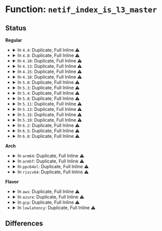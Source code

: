 # Function: <code>netif_index_is_l3_master</code>

## Status
<b>Regular</b>
<ul>
<li>
<details>
<summary>In <code>4.4</code>: Duplicate, Full Inline ⚠️</summary>

**Collision:** Static Duplication

**Inline:** Full

**Transformation:** False

**Instances:**

```
In net/ipv4/route.c (ffffffff81756a2e)
Location: include/net/l3mdev.h:96
Inline: True
Inline callers:
  - net/ipv4/route.c:__ip_route_output_key_hash
  - net/ipv4/route.c:inet_rtm_getroute
```
```
In net/ipv4/ip_output.c (ffffffff8175f69b)
Location: include/net/l3mdev.h:96
Inline: True
Inline callers:
  - net/ipv4/ip_output.c:ip_send_unicast_reply
```
```
In net/ipv6/route.c (ffffffff817d8cd4)
Location: include/net/l3mdev.h:96
Inline: True
Inline callers:
  - net/ipv6/route.c:inet6_rtm_getroute
```
</details>
</li>
<li>
<details>
<summary>In <code>4.8</code>: Duplicate, Full Inline ⚠️</summary>

**Collision:** Static Duplication

**Inline:** Full

**Transformation:** False

**Instances:**

```
In net/ipv4/route.c (ffffffff817c3601)
Location: include/net/l3mdev.h:149
Inline: True
Inline callers:
  - net/ipv4/route.c:inet_rtm_getroute
  - net/ipv4/route.c:__ip_route_output_key_hash
```
```
In net/ipv4/ip_output.c (ffffffff817cb93b)
Location: include/net/l3mdev.h:149
Inline: True
Inline callers:
  - net/ipv4/ip_output.c:ip_send_unicast_reply
```
```
In net/ipv6/route.c (ffffffff8184271a)
Location: include/net/l3mdev.h:149
Inline: True
Inline callers:
  - net/ipv6/route.c:inet6_rtm_getroute
```
```
In net/ipv6/tcp_ipv6.c (ffffffff8185da73)
Location: include/net/l3mdev.h:149
Inline: True
Inline callers:
  - net/ipv6/tcp_ipv6.c:tcp_v6_send_response
```
</details>
</li>
<li>
<details>
<summary>In <code>4.10</code>: Duplicate, Full Inline ⚠️</summary>

**Collision:** Static Duplication

**Inline:** Full

**Transformation:** False

**Instances:**

```
In net/ipv4/route.c (ffffffff817f1362)
Location: include/net/l3mdev.h:117
Inline: True
Inline callers:
  - net/ipv4/route.c:__ip_route_output_key_hash
```
```
In net/ipv4/ip_output.c (ffffffff817fb59d)
Location: include/net/l3mdev.h:117
Inline: True
Inline callers:
  - net/ipv4/ip_output.c:ip_send_unicast_reply
```
```
In net/ipv6/tcp_ipv6.c (ffffffff8188fad6)
Location: include/net/l3mdev.h:117
Inline: True
Inline callers:
  - net/ipv6/tcp_ipv6.c:tcp_v6_send_response
```
</details>
</li>
<li>
<details>
<summary>In <code>4.13</code>: Duplicate, Full Inline ⚠️</summary>

**Collision:** Static Duplication

**Inline:** Full

**Transformation:** False

**Instances:**

```
In net/ipv4/route.c (ffffffff818127a4)
Location: include/net/l3mdev.h:117
Inline: True
Inline callers:
  - net/ipv4/route.c:ip_route_output_key_hash_rcu
```
```
In net/ipv4/ip_output.c (ffffffff8181b96f)
Location: include/net/l3mdev.h:117
Inline: True
Inline callers:
  - net/ipv4/ip_output.c:ip_send_unicast_reply
```
```
In net/ipv6/tcp_ipv6.c (ffffffff818b6178)
Location: include/net/l3mdev.h:117
Inline: True
Inline callers:
  - net/ipv6/tcp_ipv6.c:tcp_v6_send_response
```
</details>
</li>
<li>
<details>
<summary>In <code>4.15</code>: Duplicate, Full Inline ⚠️</summary>

**Collision:** Static Duplication

**Inline:** Full

**Transformation:** False

**Instances:**

```
In net/ipv4/route.c (ffffffff81891dc4)
Location: include/net/l3mdev.h:117
Inline: True
Inline callers:
  - net/ipv4/route.c:ip_route_output_key_hash_rcu
```
```
In net/ipv4/ip_output.c (ffffffff8189a8a8)
Location: include/net/l3mdev.h:117
Inline: True
Inline callers:
  - net/ipv4/ip_output.c:ip_send_unicast_reply
```
```
In net/ipv6/tcp_ipv6.c (ffffffff81938efe)
Location: include/net/l3mdev.h:117
Inline: True
Inline callers:
  - net/ipv6/tcp_ipv6.c:tcp_v6_send_response
```
</details>
</li>
<li>
<details>
<summary>In <code>4.18</code>: Duplicate, Full Inline ⚠️</summary>

**Collision:** Static Duplication

**Inline:** Full

**Transformation:** False

**Instances:**

```
In net/ipv4/route.c (ffffffff818e5cfd)
Location: include/net/l3mdev.h:117
Inline: True
Inline callers:
  - net/ipv4/route.c:ip_route_output_key_hash_rcu
```
```
In net/ipv4/ip_output.c (ffffffff818eed71)
Location: include/net/l3mdev.h:117
Inline: True
Inline callers:
  - net/ipv4/ip_output.c:ip_send_unicast_reply
```
```
In net/ipv6/tcp_ipv6.c (ffffffff81992767)
Location: include/net/l3mdev.h:117
Inline: True
Inline callers:
  - net/ipv6/tcp_ipv6.c:tcp_v6_send_response
```
</details>
</li>
<li>
<details>
<summary>In <code>5.0</code>: Duplicate, Full Inline ⚠️</summary>

**Collision:** Static Duplication

**Inline:** Full

**Transformation:** False

**Instances:**

```
In net/ipv4/route.c (ffffffff81912c0f)
Location: include/net/l3mdev.h:128
Inline: True
Inline callers:
  - net/ipv4/route.c:ip_route_output_key_hash_rcu
```
```
In net/ipv4/ip_output.c (ffffffff8191c560)
Location: include/net/l3mdev.h:128
Inline: True
Inline callers:
  - net/ipv4/ip_output.c:ip_send_unicast_reply
```
```
In net/ipv4/datagram.c (ffffffff81946b6b)
Location: include/net/l3mdev.h:128
Inline: True
Inline callers:
  - net/ipv4/datagram.c:__ip4_datagram_connect
```
```
In net/ipv4/raw.c (ffffffff81948337)
Location: include/net/l3mdev.h:128
Inline: True
Inline callers:
  - net/ipv4/raw.c:raw_sendmsg
```
```
In net/ipv4/udp.c (ffffffff8194a7b2)
Location: include/net/l3mdev.h:128
Inline: True
Inline callers:
  - net/ipv4/udp.c:udp_sendmsg
```
```
In net/ipv4/ping.c (ffffffff8196a39c)
Location: include/net/l3mdev.h:128
Inline: True
Inline callers:
  - net/ipv4/ping.c:ping_v4_sendmsg
```
```
In net/ipv6/tcp_ipv6.c (ffffffff819c8ea1)
Location: include/net/l3mdev.h:128
Inline: True
Inline callers:
  - net/ipv6/tcp_ipv6.c:tcp_v6_send_response
```
</details>
</li>
<li>
<details>
<summary>In <code>5.3</code>: Duplicate, Full Inline ⚠️</summary>

**Collision:** Static Duplication

**Inline:** Full

**Transformation:** False

**Instances:**

```
In net/ipv4/route.c (ffffffff8197535a)
Location: include/net/l3mdev.h:124
Inline: True
Inline callers:
  - net/ipv4/route.c:ip_route_output_key_hash_rcu
```
```
In net/ipv4/ip_output.c (ffffffff8197eac9)
Location: include/net/l3mdev.h:124
Inline: True
Inline callers:
  - net/ipv4/ip_output.c:ip_send_unicast_reply
```
```
In net/ipv4/datagram.c (ffffffff819ab1ba)
Location: include/net/l3mdev.h:124
Inline: True
Inline callers:
  - net/ipv4/datagram.c:__ip4_datagram_connect
```
```
In net/ipv4/raw.c (ffffffff819acdc1)
Location: include/net/l3mdev.h:124
Inline: True
Inline callers:
  - net/ipv4/raw.c:raw_sendmsg
```
```
In net/ipv4/udp.c (ffffffff819aee72)
Location: include/net/l3mdev.h:124
Inline: True
Inline callers:
  - net/ipv4/udp.c:udp_sendmsg
```
```
In net/ipv4/ping.c (ffffffff819d1040)
Location: include/net/l3mdev.h:124
Inline: True
Inline callers:
  - net/ipv4/ping.c:ping_v4_sendmsg
```
```
In net/ipv6/tcp_ipv6.c (ffffffff81a37a01)
Location: include/net/l3mdev.h:124
Inline: True
Inline callers:
  - net/ipv6/tcp_ipv6.c:tcp_v6_send_response
```
</details>
</li>
<li>
<details>
<summary>In <code>5.4</code>: Duplicate, Full Inline ⚠️</summary>

**Collision:** Static Duplication

**Inline:** Full

**Transformation:** False

**Instances:**

```
In net/ipv4/route.c (ffffffff819abd91)
Location: include/net/l3mdev.h:124
Inline: True
Inline callers:
  - net/ipv4/route.c:ip_route_output_key_hash_rcu
```
```
In net/ipv4/ip_output.c (ffffffff819b545b)
Location: include/net/l3mdev.h:124
Inline: True
Inline callers:
  - net/ipv4/ip_output.c:ip_send_unicast_reply
```
```
In net/ipv4/datagram.c (ffffffff819e1e88)
Location: include/net/l3mdev.h:124
Inline: True
Inline callers:
  - net/ipv4/datagram.c:__ip4_datagram_connect
```
```
In net/ipv4/raw.c (ffffffff819e3975)
Location: include/net/l3mdev.h:124
Inline: True
Inline callers:
  - net/ipv4/raw.c:raw_sendmsg
```
```
In net/ipv4/udp.c (ffffffff819e5b8c)
Location: include/net/l3mdev.h:124
Inline: True
Inline callers:
  - net/ipv4/udp.c:udp_sendmsg
```
```
In net/ipv4/ping.c (ffffffff81a07b9a)
Location: include/net/l3mdev.h:124
Inline: True
Inline callers:
  - net/ipv4/ping.c:ping_v4_sendmsg
```
```
In net/ipv6/tcp_ipv6.c (ffffffff81a6e539)
Location: include/net/l3mdev.h:124
Inline: True
Inline callers:
  - net/ipv6/tcp_ipv6.c:tcp_v6_send_response
```
</details>
</li>
<li>
<details>
<summary>In <code>5.8</code>: Duplicate, Full Inline ⚠️</summary>

**Collision:** Static Duplication

**Inline:** Full

**Transformation:** False

**Instances:**

```
In net/ipv4/route.c (ffffffff81a95df2)
Location: include/net/l3mdev.h:124
Inline: True
Inline callers:
  - net/ipv4/route.c:ip_route_output_key_hash_rcu
```
```
In net/ipv4/ip_output.c (ffffffff81a9f6b2)
Location: include/net/l3mdev.h:124
Inline: True
Inline callers:
  - net/ipv4/ip_output.c:ip_send_unicast_reply
```
```
In net/ipv4/datagram.c (ffffffff81acf720)
Location: include/net/l3mdev.h:124
Inline: True
Inline callers:
  - net/ipv4/datagram.c:__ip4_datagram_connect
```
```
In net/ipv4/raw.c (ffffffff81ad119a)
Location: include/net/l3mdev.h:124
Inline: True
Inline callers:
  - net/ipv4/raw.c:raw_sendmsg
```
```
In net/ipv4/udp.c (ffffffff81ad5940)
Location: include/net/l3mdev.h:124
Inline: True
Inline callers:
  - net/ipv4/udp.c:udp_sendmsg
```
```
In net/ipv4/ping.c (ffffffff81af73e4)
Location: include/net/l3mdev.h:124
Inline: True
Inline callers:
  - net/ipv4/ping.c:ping_v4_sendmsg
```
```
In net/ipv6/tcp_ipv6.c (ffffffff81b6818a)
Location: include/net/l3mdev.h:124
Inline: True
Inline callers:
  - net/ipv6/tcp_ipv6.c:tcp_v6_send_response
```
</details>
</li>
<li>
<details>
<summary>In <code>5.11</code>: Duplicate, Full Inline ⚠️</summary>

**Collision:** Static Duplication

**Inline:** Full

**Transformation:** False

**Instances:**

```
In net/ipv4/route.c (ffffffff81a9fe1e)
Location: include/net/l3mdev.h:143
Inline: True
Inline callers:
  - net/ipv4/route.c:ip_route_output_key_hash_rcu
```
```
In net/ipv4/ip_output.c (ffffffff81aa95f6)
Location: include/net/l3mdev.h:143
Inline: True
Inline callers:
  - net/ipv4/ip_output.c:ip_send_unicast_reply
```
```
In net/ipv4/datagram.c (ffffffff81adb729)
Location: include/net/l3mdev.h:143
Inline: True
Inline callers:
  - net/ipv4/datagram.c:__ip4_datagram_connect
```
```
In net/ipv4/raw.c (ffffffff81add0fd)
Location: include/net/l3mdev.h:143
Inline: True
Inline callers:
  - net/ipv4/raw.c:raw_sendmsg
```
```
In net/ipv4/udp.c (ffffffff81ae1ecf)
Location: include/net/l3mdev.h:143
Inline: True
Inline callers:
  - net/ipv4/udp.c:udp_sendmsg
```
```
In net/ipv4/ping.c (ffffffff81b04284)
Location: include/net/l3mdev.h:143
Inline: True
Inline callers:
  - net/ipv4/ping.c:ping_v4_sendmsg
```
```
In net/ipv6/tcp_ipv6.c (ffffffff81b769b0)
Location: include/net/l3mdev.h:143
Inline: True
Inline callers:
  - net/ipv6/tcp_ipv6.c:tcp_v6_send_response
```
</details>
</li>
<li>
<details>
<summary>In <code>5.13</code>: Duplicate, Full Inline ⚠️</summary>

**Collision:** Static Duplication

**Inline:** Full

**Transformation:** False

**Instances:**

```
In net/ipv4/route.c (ffffffff81a8ad5e)
Location: include/net/l3mdev.h:143
Inline: True
Inline callers:
  - net/ipv4/route.c:ip_route_output_key_hash_rcu
```
```
In net/ipv4/ip_output.c (ffffffff81a947c9)
Location: include/net/l3mdev.h:143
Inline: True
Inline callers:
  - net/ipv4/ip_output.c:ip_send_unicast_reply
```
```
In net/ipv4/datagram.c (ffffffff81ac6795)
Location: include/net/l3mdev.h:143
Inline: True
Inline callers:
  - net/ipv4/datagram.c:__ip4_datagram_connect
```
```
In net/ipv4/raw.c (ffffffff81ac816c)
Location: include/net/l3mdev.h:143
Inline: True
Inline callers:
  - net/ipv4/raw.c:raw_sendmsg
```
```
In net/ipv4/udp.c (ffffffff81acbba9)
Location: include/net/l3mdev.h:143
Inline: True
Inline callers:
  - net/ipv4/udp.c:udp_sendmsg
```
```
In net/ipv4/ping.c (ffffffff81aeff16)
Location: include/net/l3mdev.h:143
Inline: True
Inline callers:
  - net/ipv4/ping.c:ping_v4_sendmsg
```
```
In net/ipv6/tcp_ipv6.c (ffffffff81b6532f)
Location: include/net/l3mdev.h:143
Inline: True
Inline callers:
  - net/ipv6/tcp_ipv6.c:tcp_v6_send_response
```
</details>
</li>
<li>
<details>
<summary>In <code>5.15</code>: Duplicate, Full Inline ⚠️</summary>

**Collision:** Static Duplication

**Inline:** Full

**Transformation:** False

**Instances:**

```
In net/ipv4/route.c (ffffffff81b45c7d)
Location: include/net/l3mdev.h:143
Inline: True
Inline callers:
  - net/ipv4/route.c:ip_route_output_key_hash_rcu
```
```
In net/ipv4/ip_output.c (ffffffff81b4fc49)
Location: include/net/l3mdev.h:143
Inline: True
Inline callers:
  - net/ipv4/ip_output.c:ip_send_unicast_reply
```
```
In net/ipv4/datagram.c (ffffffff81b84fa5)
Location: include/net/l3mdev.h:143
Inline: True
Inline callers:
  - net/ipv4/datagram.c:__ip4_datagram_connect
```
```
In net/ipv4/raw.c (ffffffff81b869da)
Location: include/net/l3mdev.h:143
Inline: True
Inline callers:
  - net/ipv4/raw.c:raw_sendmsg
```
```
In net/ipv4/udp.c (ffffffff81b8a439)
Location: include/net/l3mdev.h:143
Inline: True
Inline callers:
  - net/ipv4/udp.c:udp_sendmsg
```
```
In net/ipv4/ping.c (ffffffff81baff26)
Location: include/net/l3mdev.h:143
Inline: True
Inline callers:
  - net/ipv4/ping.c:ping_v4_sendmsg
```
```
In net/ipv6/tcp_ipv6.c (ffffffff81c2d5b0)
Location: include/net/l3mdev.h:143
Inline: True
Inline callers:
  - net/ipv6/tcp_ipv6.c:tcp_v6_send_response
```
</details>
</li>
<li>
<details>
<summary>In <code>5.19</code>: Duplicate, Full Inline ⚠️</summary>

**Collision:** Static Duplication

**Inline:** Full

**Transformation:** False

**Instances:**

```
In net/ipv4/ip_output.c (ffffffff81cdd6f2)
Location: include/net/l3mdev.h:143
Inline: True
Inline callers:
  - net/ipv4/ip_output.c:ip_send_unicast_reply
```
```
In net/ipv4/datagram.c (ffffffff81d15821)
Location: include/net/l3mdev.h:143
Inline: True
Inline callers:
  - net/ipv4/datagram.c:__ip4_datagram_connect
```
```
In net/ipv4/raw.c (ffffffff81d175cb)
Location: include/net/l3mdev.h:143
Inline: True
Inline callers:
  - net/ipv4/raw.c:raw_sendmsg
```
```
In net/ipv4/udp.c (ffffffff81d1dd31)
Location: include/net/l3mdev.h:143
Inline: True
Inline callers:
  - net/ipv4/udp.c:udp_sendmsg
```
```
In net/ipv4/ping.c (ffffffff81d4350a)
Location: include/net/l3mdev.h:143
Inline: True
Inline callers:
  - net/ipv4/ping.c:ping_v4_sendmsg
```
```
In net/ipv6/tcp_ipv6.c (ffffffff81dcac0d)
Location: include/net/l3mdev.h:143
Inline: True
Inline callers:
  - net/ipv6/tcp_ipv6.c:tcp_v6_send_response
```
</details>
</li>
<li>
<details>
<summary>In <code>6.2</code>: Duplicate, Full Inline ⚠️</summary>

**Collision:** Static Duplication

**Inline:** Full

**Transformation:** False

**Instances:**

```
In net/ipv4/ip_output.c (ffffffff81e9e1b2)
Location: include/net/l3mdev.h:143
Inline: True
Inline callers:
  - net/ipv4/ip_output.c:ip_send_unicast_reply
```
```
In net/ipv4/datagram.c (ffffffff81edba29)
Location: include/net/l3mdev.h:143
Inline: True
Inline callers:
  - net/ipv4/datagram.c:__ip4_datagram_connect
```
```
In net/ipv4/raw.c (ffffffff81edde01)
Location: include/net/l3mdev.h:143
Inline: True
Inline callers:
  - net/ipv4/raw.c:raw_sendmsg
```
```
In net/ipv4/udp.c (ffffffff81ee4dca)
Location: include/net/l3mdev.h:143
Inline: True
Inline callers:
  - net/ipv4/udp.c:udp_sendmsg
```
```
In net/ipv4/ping.c (ffffffff81f0c4f6)
Location: include/net/l3mdev.h:143
Inline: True
Inline callers:
  - net/ipv4/ping.c:ping_v4_sendmsg
```
```
In net/ipv6/tcp_ipv6.c (ffffffff81f9bc1e)
Location: include/net/l3mdev.h:143
Inline: True
Inline callers:
  - net/ipv6/tcp_ipv6.c:tcp_v6_send_response
```
</details>
</li>
<li>
<details>
<summary>In <code>6.5</code>: Duplicate, Full Inline ⚠️</summary>

**Collision:** Static Duplication

**Inline:** Full

**Transformation:** False

**Instances:**

```
In net/ipv4/ip_output.c (ffffffff81efc98f)
Location: include/net/l3mdev.h:143
Inline: True
Inline callers:
  - net/ipv4/ip_output.c:ip_send_unicast_reply
```
```
In net/ipv4/datagram.c (ffffffff81f3aaee)
Location: include/net/l3mdev.h:143
Inline: True
Inline callers:
  - net/ipv4/datagram.c:__ip4_datagram_connect
```
```
In net/ipv4/raw.c (ffffffff81f3d0a5)
Location: include/net/l3mdev.h:143
Inline: True
Inline callers:
  - net/ipv4/raw.c:raw_sendmsg
```
```
In net/ipv4/udp.c (ffffffff81f4484d)
Location: include/net/l3mdev.h:143
Inline: True
Inline callers:
  - net/ipv4/udp.c:udp_sendmsg
```
```
In net/ipv4/ping.c (ffffffff81f6c183)
Location: include/net/l3mdev.h:143
Inline: True
Inline callers:
  - net/ipv4/ping.c:ping_v4_sendmsg
```
```
In net/ipv6/tcp_ipv6.c (ffffffff81ffbf52)
Location: include/net/l3mdev.h:143
Inline: True
Inline callers:
  - net/ipv6/tcp_ipv6.c:tcp_v6_send_response
```
</details>
</li>
<li>
<details>
<summary>In <code>6.8</code>: Duplicate, Full Inline ⚠️</summary>

**Collision:** Static Duplication

**Inline:** Full

**Transformation:** False

**Instances:**

```
In net/ipv4/ip_output.c (ffffffff81fc08cf)
Location: include/net/l3mdev.h:143
Inline: True
Inline callers:
  - net/ipv4/ip_output.c:ip_send_unicast_reply
```
```
In net/ipv4/datagram.c (ffffffff82000be4)
Location: include/net/l3mdev.h:143
Inline: True
Inline callers:
  - net/ipv4/datagram.c:__ip4_datagram_connect
```
```
In net/ipv4/raw.c (ffffffff82003205)
Location: include/net/l3mdev.h:143
Inline: True
Inline callers:
  - net/ipv4/raw.c:raw_sendmsg
```
```
In net/ipv4/udp.c (ffffffff8200a84a)
Location: include/net/l3mdev.h:143
Inline: True
Inline callers:
  - net/ipv4/udp.c:udp_sendmsg
```
```
In net/ipv4/ping.c (ffffffff82032753)
Location: include/net/l3mdev.h:143
Inline: True
Inline callers:
  - net/ipv4/ping.c:ping_v4_sendmsg
```
```
In net/ipv6/tcp_ipv6.c (ffffffff820ca825)
Location: include/net/l3mdev.h:143
Inline: True
Inline callers:
  - net/ipv6/tcp_ipv6.c:tcp_v6_send_response
```
</details>
</li>
</ul>
<b>Arch</b>
<ul>
<li>
<details>
<summary>In <code>arm64</code>: Duplicate, Full Inline ⚠️</summary>

**Collision:** Static Duplication

**Inline:** Full

**Transformation:** False

**Instances:**

```
In net/ipv4/route.c (ffff800010c5bea8)
Location: include/net/l3mdev.h:124
Inline: True
Inline callers:
  - net/ipv4/route.c:ip_route_output_key_hash_rcu
```
```
In net/ipv4/ip_output.c (ffff800010c65b64)
Location: include/net/l3mdev.h:124
Inline: True
Inline callers:
  - net/ipv4/ip_output.c:ip_send_unicast_reply
```
```
In net/ipv4/datagram.c (ffff800010c96004)
Location: include/net/l3mdev.h:124
Inline: True
Inline callers:
  - net/ipv4/datagram.c:__ip4_datagram_connect
```
```
In net/ipv4/raw.c (ffff800010c983b4)
Location: include/net/l3mdev.h:124
Inline: True
Inline callers:
  - net/ipv4/raw.c:raw_sendmsg
```
```
In net/ipv4/udp.c (ffff800010c9e4c0)
Location: include/net/l3mdev.h:124
Inline: True
Inline callers:
  - net/ipv4/udp.c:udp_sendmsg
```
```
In net/ipv4/ping.c (ffff800010cc09dc)
Location: include/net/l3mdev.h:124
Inline: True
Inline callers:
  - net/ipv4/ping.c:ping_v4_sendmsg
```
```
In net/ipv6/tcp_ipv6.c (ffff800010d37e40)
Location: include/net/l3mdev.h:124
Inline: True
Inline callers:
  - net/ipv6/tcp_ipv6.c:tcp_v6_send_response
```
</details>
</li>
<li>
<details>
<summary>In <code>armhf</code>: Duplicate, Full Inline ⚠️</summary>

**Collision:** Static Duplication

**Inline:** Full

**Transformation:** False

**Instances:**

```
In net/ipv4/route.c (c0d6b550)
Location: include/net/l3mdev.h:124
Inline: True
Inline callers:
  - net/ipv4/route.c:ip_route_output_key_hash_rcu
```
```
In net/ipv4/ip_output.c (c0d757e0)
Location: include/net/l3mdev.h:124
Inline: True
Inline callers:
  - net/ipv4/ip_output.c:ip_send_unicast_reply
```
```
In net/ipv4/datagram.c (c0da47d0)
Location: include/net/l3mdev.h:124
Inline: True
Inline callers:
  - net/ipv4/datagram.c:__ip4_datagram_connect
```
```
In net/ipv4/raw.c (c0da627c)
Location: include/net/l3mdev.h:124
Inline: True
Inline callers:
  - net/ipv4/raw.c:raw_sendmsg
```
```
In net/ipv4/udp.c (c0da929c)
Location: include/net/l3mdev.h:124
Inline: True
Inline callers:
  - net/ipv4/udp.c:udp_sendmsg
```
```
In net/ipv4/ping.c (c0dccc9c)
Location: include/net/l3mdev.h:124
Inline: True
Inline callers:
  - net/ipv4/ping.c:ping_v4_sendmsg
```
```
In net/ipv6/tcp_ipv6.c (c0e38bac)
Location: include/net/l3mdev.h:124
Inline: True
Inline callers:
  - net/ipv6/tcp_ipv6.c:tcp_v6_send_response
```
</details>
</li>
<li>
<details>
<summary>In <code>ppc64el</code>: Duplicate, Full Inline ⚠️</summary>

**Collision:** Static Duplication

**Inline:** Full

**Transformation:** False

**Instances:**

```
In net/ipv4/route.c (c000000000d5e10c)
Location: include/net/l3mdev.h:124
Inline: True
Inline callers:
  - net/ipv4/route.c:ip_route_output_key_hash_rcu
```
```
In net/ipv4/ip_output.c (c000000000d6a334)
Location: include/net/l3mdev.h:124
Inline: True
Inline callers:
  - net/ipv4/ip_output.c:ip_send_unicast_reply
```
```
In net/ipv4/datagram.c (c000000000da7280)
Location: include/net/l3mdev.h:124
Inline: True
Inline callers:
  - net/ipv4/datagram.c:__ip4_datagram_connect
```
```
In net/ipv4/raw.c (c000000000da9784)
Location: include/net/l3mdev.h:124
Inline: True
Inline callers:
  - net/ipv4/raw.c:raw_sendmsg
```
```
In net/ipv4/udp.c (c000000000db05c4)
Location: include/net/l3mdev.h:124
Inline: True
Inline callers:
  - net/ipv4/udp.c:udp_sendmsg
```
```
In net/ipv4/ping.c (c000000000ddbe04)
Location: include/net/l3mdev.h:124
Inline: True
Inline callers:
  - net/ipv4/ping.c:ping_v4_sendmsg
```
```
In net/ipv6/tcp_ipv6.c (c000000000e6947c)
Location: include/net/l3mdev.h:124
Inline: True
Inline callers:
  - net/ipv6/tcp_ipv6.c:tcp_v6_send_response
```
</details>
</li>
<li>
<details>
<summary>In <code>riscv64</code>: Duplicate, Full Inline ⚠️</summary>

**Collision:** Static Duplication

**Inline:** Full

**Transformation:** False

**Instances:**

```
In net/ipv4/route.c (ffffffe0007c4ff2)
Location: include/net/l3mdev.h:124
Inline: True
Inline callers:
  - net/ipv4/route.c:ip_route_output_key_hash_rcu
```
```
In net/ipv4/ip_output.c (ffffffe0007cd2aa)
Location: include/net/l3mdev.h:124
Inline: True
Inline callers:
  - net/ipv4/ip_output.c:ip_send_unicast_reply
```
```
In net/ipv4/datagram.c (ffffffe0007f4fd0)
Location: include/net/l3mdev.h:124
Inline: True
Inline callers:
  - net/ipv4/datagram.c:__ip4_datagram_connect
```
```
In net/ipv4/raw.c (ffffffe0007f66c6)
Location: include/net/l3mdev.h:124
Inline: True
Inline callers:
  - net/ipv4/raw.c:raw_sendmsg
```
```
In net/ipv4/udp.c (ffffffe0007f833a)
Location: include/net/l3mdev.h:124
Inline: True
Inline callers:
  - net/ipv4/udp.c:udp_sendmsg
```
```
In net/ipv4/ping.c (ffffffe000817146)
Location: include/net/l3mdev.h:124
Inline: True
Inline callers:
  - net/ipv4/ping.c:ping_v4_sendmsg
```
```
In net/ipv6/tcp_ipv6.c (ffffffe0008742dc)
Location: include/net/l3mdev.h:124
Inline: True
Inline callers:
  - net/ipv6/tcp_ipv6.c:tcp_v6_send_response
```
</details>
</li>
</ul>
<b>Flavor</b>
<ul>
<li>
<details>
<summary>In <code>aws</code>: Duplicate, Full Inline ⚠️</summary>

**Collision:** Static Duplication

**Inline:** Full

**Transformation:** False

**Instances:**

```
In net/ipv4/route.c (ffffffff8194bc01)
Location: include/net/l3mdev.h:124
Inline: True
Inline callers:
  - net/ipv4/route.c:ip_route_output_key_hash_rcu
```
```
In net/ipv4/ip_output.c (ffffffff819552cb)
Location: include/net/l3mdev.h:124
Inline: True
Inline callers:
  - net/ipv4/ip_output.c:ip_send_unicast_reply
```
```
In net/ipv4/datagram.c (ffffffff81981cf8)
Location: include/net/l3mdev.h:124
Inline: True
Inline callers:
  - net/ipv4/datagram.c:__ip4_datagram_connect
```
```
In net/ipv4/raw.c (ffffffff819837e5)
Location: include/net/l3mdev.h:124
Inline: True
Inline callers:
  - net/ipv4/raw.c:raw_sendmsg
```
```
In net/ipv4/udp.c (ffffffff819859fc)
Location: include/net/l3mdev.h:124
Inline: True
Inline callers:
  - net/ipv4/udp.c:udp_sendmsg
```
```
In net/ipv4/ping.c (ffffffff819a793a)
Location: include/net/l3mdev.h:124
Inline: True
Inline callers:
  - net/ipv4/ping.c:ping_v4_sendmsg
```
```
In net/ipv6/tcp_ipv6.c (ffffffff81a0dbc9)
Location: include/net/l3mdev.h:124
Inline: True
Inline callers:
  - net/ipv6/tcp_ipv6.c:tcp_v6_send_response
```
</details>
</li>
<li>
<details>
<summary>In <code>azure</code>: Duplicate, Full Inline ⚠️</summary>

**Collision:** Static Duplication

**Inline:** Full

**Transformation:** False

**Instances:**

```
In net/ipv4/route.c (ffffffff819056f1)
Location: include/net/l3mdev.h:124
Inline: True
Inline callers:
  - net/ipv4/route.c:ip_route_output_key_hash_rcu
```
```
In net/ipv4/ip_output.c (ffffffff8190edbb)
Location: include/net/l3mdev.h:124
Inline: True
Inline callers:
  - net/ipv4/ip_output.c:ip_send_unicast_reply
```
```
In net/ipv4/datagram.c (ffffffff8193b7b8)
Location: include/net/l3mdev.h:124
Inline: True
Inline callers:
  - net/ipv4/datagram.c:__ip4_datagram_connect
```
```
In net/ipv4/raw.c (ffffffff8193d2a5)
Location: include/net/l3mdev.h:124
Inline: True
Inline callers:
  - net/ipv4/raw.c:raw_sendmsg
```
```
In net/ipv4/udp.c (ffffffff8193f4bc)
Location: include/net/l3mdev.h:124
Inline: True
Inline callers:
  - net/ipv4/udp.c:udp_sendmsg
```
```
In net/ipv4/ping.c (ffffffff819613fa)
Location: include/net/l3mdev.h:124
Inline: True
Inline callers:
  - net/ipv4/ping.c:ping_v4_sendmsg
```
```
In net/ipv6/tcp_ipv6.c (ffffffff819ca989)
Location: include/net/l3mdev.h:124
Inline: True
Inline callers:
  - net/ipv6/tcp_ipv6.c:tcp_v6_send_response
```
</details>
</li>
<li>
<details>
<summary>In <code>gcp</code>: Duplicate, Full Inline ⚠️</summary>

**Collision:** Static Duplication

**Inline:** Full

**Transformation:** False

**Instances:**

```
In net/ipv4/route.c (ffffffff819b63d1)
Location: include/net/l3mdev.h:124
Inline: True
Inline callers:
  - net/ipv4/route.c:ip_route_output_key_hash_rcu
```
```
In net/ipv4/ip_output.c (ffffffff819bfa9b)
Location: include/net/l3mdev.h:124
Inline: True
Inline callers:
  - net/ipv4/ip_output.c:ip_send_unicast_reply
```
```
In net/ipv4/datagram.c (ffffffff819ec4c8)
Location: include/net/l3mdev.h:124
Inline: True
Inline callers:
  - net/ipv4/datagram.c:__ip4_datagram_connect
```
```
In net/ipv4/raw.c (ffffffff819edfb5)
Location: include/net/l3mdev.h:124
Inline: True
Inline callers:
  - net/ipv4/raw.c:raw_sendmsg
```
```
In net/ipv4/udp.c (ffffffff819f01cc)
Location: include/net/l3mdev.h:124
Inline: True
Inline callers:
  - net/ipv4/udp.c:udp_sendmsg
```
```
In net/ipv4/ping.c (ffffffff81a121da)
Location: include/net/l3mdev.h:124
Inline: True
Inline callers:
  - net/ipv4/ping.c:ping_v4_sendmsg
```
```
In net/ipv6/tcp_ipv6.c (ffffffff81a78649)
Location: include/net/l3mdev.h:124
Inline: True
Inline callers:
  - net/ipv6/tcp_ipv6.c:tcp_v6_send_response
```
</details>
</li>
<li>
<details>
<summary>In <code>lowlatency</code>: Duplicate, Full Inline ⚠️</summary>

**Collision:** Static Duplication

**Inline:** Full

**Transformation:** False

**Instances:**

```
In net/ipv4/route.c (ffffffff819bfc06)
Location: include/net/l3mdev.h:124
Inline: True
Inline callers:
  - net/ipv4/route.c:ip_route_output_key_hash_rcu
```
```
In net/ipv4/ip_output.c (ffffffff819c941b)
Location: include/net/l3mdev.h:124
Inline: True
Inline callers:
  - net/ipv4/ip_output.c:ip_send_unicast_reply
```
```
In net/ipv4/datagram.c (ffffffff819f638d)
Location: include/net/l3mdev.h:124
Inline: True
Inline callers:
  - net/ipv4/datagram.c:__ip4_datagram_connect
```
```
In net/ipv4/raw.c (ffffffff819f7e7f)
Location: include/net/l3mdev.h:124
Inline: True
Inline callers:
  - net/ipv4/raw.c:raw_sendmsg
```
```
In net/ipv4/udp.c (ffffffff819faa5a)
Location: include/net/l3mdev.h:124
Inline: True
Inline callers:
  - net/ipv4/udp.c:udp_sendmsg
```
```
In net/ipv4/ping.c (ffffffff81a1cb4a)
Location: include/net/l3mdev.h:124
Inline: True
Inline callers:
  - net/ipv4/ping.c:ping_v4_sendmsg
```
```
In net/ipv6/tcp_ipv6.c (ffffffff81a84db9)
Location: include/net/l3mdev.h:124
Inline: True
Inline callers:
  - net/ipv6/tcp_ipv6.c:tcp_v6_send_response
```
</details>
</li>
</ul>

## Differences
